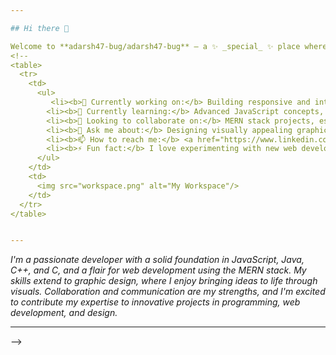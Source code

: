 ```yaml
---

## Hi there 👋

Welcome to **adarsh47-bug/adarsh47-bug** – a ✨ _special_ ✨ place where creativity meets you.
<!--
<table>
  <tr>
    <td>
      <ul>
         <li><b>🔭 Currently working on:</b> Building responsive and interactive web interfaces using HTML, CSS, and modern frameworks like Bootstrap and Tailwind CSS.</li>
        <li><b>🌱 Currently learning:</b> Advanced JavaScript concepts, focusing on ES6+ features and asynchronous programming.</li>
        <li><b>👯 Looking to collaborate on:</b> MERN stack projects, especially those involving full-stack application development with MongoDB, Express.js, React.js, and Node.js.</li>
        <li><b>💬 Ask me about:</b> Designing visually appealing graphics and presentations using Canva, as well as Java and other programming tasks in Python and C/C++.</li>
        <li><b>📫 How to reach me:</b> <a href="https://www.linkedin.com/in/adarsh-kadam-3aa5b7248">LinkedIn</a></li>
        <li><b>⚡ Fun fact:</b> I love experimenting with new web development tools and enhancing user interfaces for better user experiences.</li> 
      </ul>
    </td>
    <td>
      <img src="workspace.png" alt="My Workspace"/>
    </td>
  </tr>
</table>


---
```


_I'm a passionate developer with a solid foundation in JavaScript, Java, C++, and C, and a flair for web development using the MERN stack. My skills extend to graphic design, where I enjoy bringing ideas to life through visuals. Collaboration and communication are my strengths, and I'm excited to contribute my expertise to innovative projects in programming, web development, and design._ 

---
 -->
